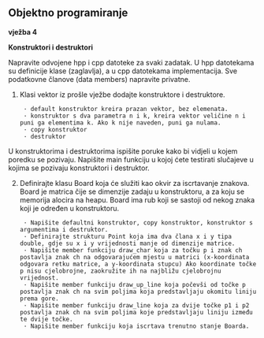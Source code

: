 ## Objektno programiranje

**vježba 4**

**Konstruktori i destruktori**

Napravite odvojene hpp i cpp datoteke za svaki zadatak. U hpp datotekama su definicije klase
(zaglavlja), a u cpp datotekama implementacija.
Sve podatkovne članove (data members) napravite privatne.

1. Klasi vektor iz prošle vježbe dodajte konstruktore i destruktore.

        · default konstruktor kreira prazan vektor, bez elemenata.
        · konstruktor s dva parametra n i k, kreira vektor veličine n i puni ga elementima k. Ako k nije naveden, puni ga nulama.
        · copy konstruktor
        · destruktor

U konstruktorima i destruktorima ispišite poruke kako bi vidjeli u kojem poredku se pozivaju.
Napišite main funkciju u kojoj ćete testirati slučajeve u kojima se pozivaju konstruktori i destruktor.

2. Definirajte klasu Board koja će služiti kao okvir za iscrtavanje znakova. Board je
matrica čije se dimenzije zadaju u konstruktoru, a za koju se memorija alocira na heapu.
Board ima rub koji se sastoji od nekog znaka koji je određen u konstruktoru.

        · Napišite defaultni konstruktor, copy konstruktor, konstruktor s argumentima i destruktor.
        · Definirajte strukturu Point koja ima dva člana x i y tipa double, gdje su x i y vrijednosti manje od dimenzije matrice.
        · Napišite member funkciju draw_char koja za točku p i znak ch postavlja znak ch na odgovarajućem mjestu u matrici (x-koordinata odgovara retku matrice, a y-koordinata stupcu) Ako koordinate točke p nisu cjelobrojne, zaokružite ih na najbližu cjelobrojnu vrijednost.
        · Napišite member funkciju draw_up_line koja počevši od točke p postavlja znak ch na svim poljima koja predstavljaju okomitu liniju prema gore.
        · Napišite member funkciju draw_line koja za dvije točke p1 i p2 postavlja znak ch na svim poljima koje predstavljaju liniju između te dvije točke.
        · Napišite member funkciju koja iscrtava trenutno stanje Boarda.

